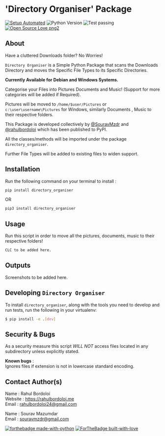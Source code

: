 # 'Directory Organiser' Package

[![Setup Automated](https://img.shields.io/badge/setup-automated-blue?logo=gitpod)](https://gitpod.io/from-referrer/)
![Python Version](https://img.shields.io/badge/python-3.x-brightgreen.svg)
![Test passing](https://img.shields.io/badge/Tests-passing-brightgreen.svg)
[![Open Source Love png2](https://badges.frapsoft.com/os/v2/open-source.png?v=103)](https://github.com/ellerbrock/open-source-badges/)

## About

Have a cluttered Downloads folder? No Worries!

`Directory Organiser` is a Simple Python Package that scans the Downloads Directory and moves the Specific File Types to its Specific Directories.

<b> Currently Available for Debian and Windows Systems. </b>

Categorise your Files into Pictures Documents and Music! (Support for more categories will be added if Required).

Pictures will be moved to `/home/$user/Pictures` or `c:\user\username\Pictures` for Windows, similarly Documents , Music to their respective folders.

This Package is developed collectively by [@SouravMzdr](https://github.com/SouravMzdr) and  [@rahulbordoloi](https://github.com/rahulbordoloi) which has been published to PyPI.

All the classes/methods will be imported under the package `directory_organiser`.

Further File Types will be added to existing files to widen support.

## Installation

Run the following command on your terminal to install : 

```python
pip install directory_organiser
```
OR

```python
pip3 install directory_organiser
```

## Usage

Run this script in order to move all the pictures, documents, music to their respective folders!

```python
CLC to be added here.
```

## Outputs

Screenshots to be added here.

## Developing `Directory Organiser`

To install `directory_organiser`, along with the tools you need to develop and run tests, run the following in your virtualenv:

```bash
$ pip install -e .[dev]
```

## Security & Bugs

As a security measure this script *WILL NOT* access files located in any subdirectory unless explicitly stated.

__Known bugs__ : <br>
Ignores files if extension is not in lowercase standard encoding.

## Contact Author(s)

Name : Rahul Bordoloi <br>
Website : https://rahulbordoloi.me <br>
Email : rahulbordoloi24@gmail.com <br>

Name : Sourav Mazumdar <br>
Email : souravmzdr@gmail.com <br>

[![forthebadge made-with-python](http://ForTheBadge.com/images/badges/made-with-python.svg)](https://www.python.org/)
[![ForTheBadge built-with-love](http://ForTheBadge.com/images/badges/built-with-love.svg)](https://GitHub.com/rahulbordoloi/)

